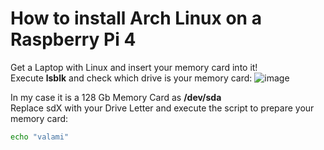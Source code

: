 # How to install Arch Linux on a Raspberry Pi 4

Get a Laptop with Linux and insert your memory card into it!  
Execute <b>lsblk</b> and check which drive is your memory card:
![image](https://github.com/user-attachments/assets/b44bce60-884d-4eff-a3de-1b98d7493ac6)


In my case it is a 128 Gb Memory Card as <b>/dev/sda</b>  
Replace sdX with your Drive Letter and execute the script to prepare your memory card:  
```sh
echo "valami"
```
